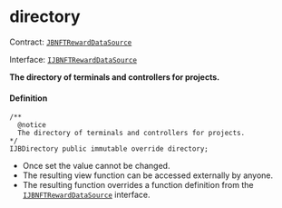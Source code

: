 # directory

Contract: [`JBNFTRewardDataSource`](/dev/api/contracts/or-delegates/or-abstract/jbnftrewarddatasource/README.md)​‌

Interface: [`IJBNFTRewardDataSource`](/dev/api/interfaces/ijbnftrewarddatasource.md)

**The directory of terminals and controllers for projects.**

#### Definition

```
/** 
  @notice 
  The directory of terminals and controllers for projects.
*/ 
IJBDirectory public immutable override directory;
```

* Once set the value cannot be changed.
* The resulting view function can be accessed externally by anyone.
* The resulting function overrides a function definition from the [`IJBNFTRewardDataSource`](/dev/api/interfaces/ijbnftrewarddatasource.md) interface.
